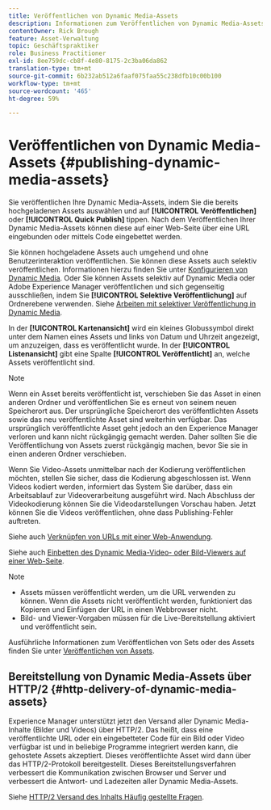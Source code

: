 ```yaml
---
title: Veröffentlichen von Dynamic Media-Assets
description: Informationen zum Veröffentlichen von Dynamic Media-Assets.
contentOwner: Rick Brough
feature: Asset-Verwaltung
topic: Geschäftspraktiker
role: Business Practitioner
exl-id: 8ee759dc-cb8f-4e80-8175-2c3ba06da862
translation-type: tm+mt
source-git-commit: 6b232ab512a6faaf075faa55c238dfb10c00b100
workflow-type: tm+mt
source-wordcount: '465'
ht-degree: 59%

---
```


# Veröffentlichen von Dynamic Media-Assets  {#publishing-dynamic-media-assets}

Sie veröffentlichen Ihre Dynamic Media-Assets, indem Sie die bereits hochgeladenen Assets auswählen und auf **[!UICONTROL Veröffentlichen]** oder **[!UICONTROL Quick Publish]** tippen. Nach dem Veröffentlichen Ihrer Dynamic Media-Assets können diese auf einer Web-Seite über eine URL eingebunden oder mittels Code eingebettet werden.

Sie können hochgeladene Assets auch umgehend und ohne Benutzerinteraktion veröffentlichen. Sie können diese Assets auch selektiv veröffentlichen. Informationen hierzu finden Sie unter [Konfigurieren von Dynamic Media](config-dm.md). Oder Sie können Assets selektiv auf Dynamic Media oder Adobe Experience Manager veröffentlichen und sich gegenseitig ausschließen, indem Sie **[!UICONTROL Selektive Veröffentlichung]** auf Ordnerebene verwenden. Siehe [Arbeiten mit selektiver Veröffentlichung in Dynamic Media](/help/assets/dynamic-media/selective-publishing.md).

In der **[!UICONTROL Kartenansicht]** wird ein kleines Globussymbol direkt unter dem Namen eines Assets und links von Datum und Uhrzeit angezeigt, um anzuzeigen, dass es veröffentlicht wurde. In der **[!UICONTROL Listenansicht]** gibt eine Spalte **[!UICONTROL Veröffentlicht]** an, welche Assets veröffentlicht sind.

>[!NOTE]
>
>Wenn ein Asset bereits veröffentlicht ist, verschieben Sie das Asset in einen anderen Ordner und veröffentlichen Sie es erneut von seinem neuen Speicherort aus. Der ursprüngliche Speicherort des veröffentlichten Assets sowie das neu veröffentlichte Asset sind weiterhin verfügbar. Das ursprünglich veröffentlichte Asset geht jedoch an den Experience Manager verloren und kann nicht rückgängig gemacht werden. Daher sollten Sie die Veröffentlichung von Assets zuerst rückgängig machen, bevor Sie sie in einen anderen Ordner verschieben.

Wenn Sie Video-Assets unmittelbar nach der Kodierung veröffentlichen möchten, stellen Sie sicher, dass die Kodierung abgeschlossen ist. Wenn Videos kodiert werden, informiert das System Sie darüber, dass ein Arbeitsablauf zur Videoverarbeitung ausgeführt wird. Nach Abschluss der Videokodierung können Sie die Videodarstellungen Vorschau haben. Jetzt können Sie die Videos veröffentlichen, ohne dass Publishing-Fehler auftreten.

Siehe auch [Verknüpfen von URLs mit einer Web-Anwendung](linking-urls-to-yourwebapplication.md).

Siehe auch [Einbetten des Dynamic Media-Video- oder Bild-Viewers auf einer Web-Seite](embed-code.md).

>[!NOTE]
>
>* Assets müssen veröffentlicht werden, um die URL verwenden zu können. Wenn die Assets nicht veröffentlicht werden, funktioniert das Kopieren und Einfügen der URL in einen Webbrowser nicht.
>* Bild- und Viewer-Vorgaben müssen für die Live-Bereitstellung aktiviert und veröffentlicht sein.

>



Ausführliche Informationen zum Veröffentlichen von Sets oder des Assets finden Sie unter [Veröffentlichen von Assets](/help/assets/manage-digital-assets.md).

## Bereitstellung von Dynamic Media-Assets über HTTP/2   {#http-delivery-of-dynamic-media-assets}

Experience Manager unterstützt jetzt den Versand aller Dynamic Media-Inhalte (Bilder und Videos) über HTTP/2. Das heißt, dass eine veröffentlichte URL oder ein eingebetteter Code für ein Bild oder Video verfügbar ist und in beliebige Programme integriert werden kann, die gehostete Assets akzeptiert. Dieses veröffentlichte Asset wird dann über das HTTP/2-Protokoll bereitgestellt. Dieses Bereitstellungsverfahren verbessert die Kommunikation zwischen Browser und Server und verbessert die Antwort- und Ladezeiten aller Dynamic Media-Assets.

Siehe [HTTP/2 Versand des Inhalts Häufig gestellte Fragen](/help/assets/dynamic-media/http2faq.md).

<!--this md file used to reside under sites-administering-->
